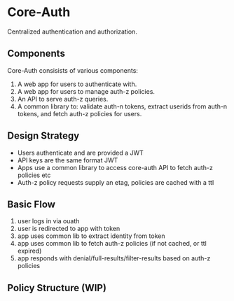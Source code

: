 Core-Auth
=========

Centralized authentication and authorization.

## Components

Core-Auth consisists of various components:

1. A web app for users to authenticate with.
2. A web app for users to manage auth-z policies.
3. An API to serve auth-z queries.
4. A common library to: validate auth-n tokens, extract userids from auth-n tokens, and fetch auth-z policies for users.

## Design Strategy

- Users authenticate and are provided a JWT
- API keys are the same format JWT
- Apps use a common library to access core-auth API to fetch auth-z policies etc
- Auth-z policy requests supply an etag, policies are cached with a ttl


## Basic Flow

1. user logs in via ouath
1. user is redirected to app with token
1. app uses common lib to extract identity from token
1. app uses common lib to fetch auth-z policies (if not cached, or ttl expired)
1. app responds with denial/full-results/filter-results based on auth-z policies

## Policy Structure (WIP)


